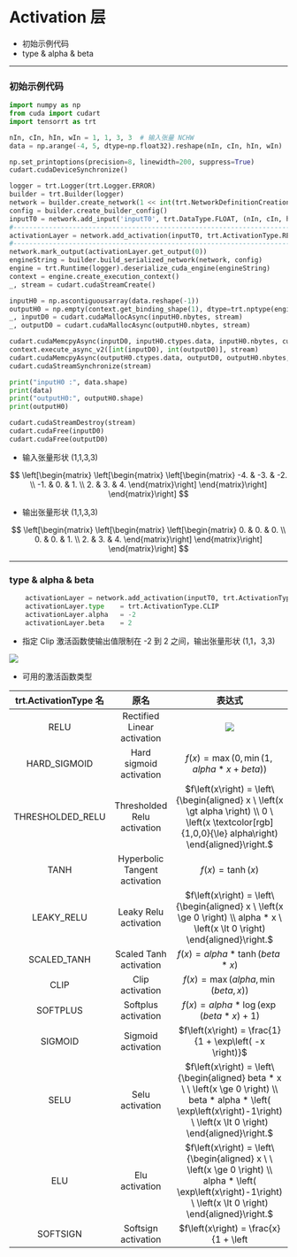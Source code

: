 # Activation 层
+ 初始示例代码
+ type & alpha & beta

---
### 初始示例代码
```python
import numpy as np
from cuda import cudart
import tensorrt as trt

nIn, cIn, hIn, wIn = 1, 1, 3, 3  # 输入张量 NCHW
data = np.arange(-4, 5, dtype=np.float32).reshape(nIn, cIn, hIn, wIn)  # 输入数据

np.set_printoptions(precision=8, linewidth=200, suppress=True)
cudart.cudaDeviceSynchronize()

logger = trt.Logger(trt.Logger.ERROR)
builder = trt.Builder(logger)
network = builder.create_network(1 << int(trt.NetworkDefinitionCreationFlag.EXPLICIT_BATCH))
config = builder.create_builder_config()
inputT0 = network.add_input('inputT0', trt.DataType.FLOAT, (nIn, cIn, hIn, wIn))
#-------------------------------------------------------------------------------# 替换部分
activationLayer = network.add_activation(inputT0, trt.ActivationType.RELU)  # 使用 ReLU 激活函数
#-------------------------------------------------------------------------------# 替换部分
network.mark_output(activationLayer.get_output(0))
engineString = builder.build_serialized_network(network, config)
engine = trt.Runtime(logger).deserialize_cuda_engine(engineString)
context = engine.create_execution_context()
_, stream = cudart.cudaStreamCreate()

inputH0 = np.ascontiguousarray(data.reshape(-1))
outputH0 = np.empty(context.get_binding_shape(1), dtype=trt.nptype(engine.get_binding_dtype(1)))
_, inputD0 = cudart.cudaMallocAsync(inputH0.nbytes, stream)
_, outputD0 = cudart.cudaMallocAsync(outputH0.nbytes, stream)

cudart.cudaMemcpyAsync(inputD0, inputH0.ctypes.data, inputH0.nbytes, cudart.cudaMemcpyKind.cudaMemcpyHostToDevice, stream)
context.execute_async_v2([int(inputD0), int(outputD0)], stream)
cudart.cudaMemcpyAsync(outputH0.ctypes.data, outputD0, outputH0.nbytes, cudart.cudaMemcpyKind.cudaMemcpyDeviceToHost, stream)
cudart.cudaStreamSynchronize(stream)

print("inputH0 :", data.shape)
print(data)
print("outputH0:", outputH0.shape)
print(outputH0)

cudart.cudaStreamDestroy(stream)
cudart.cudaFree(inputD0)
cudart.cudaFree(outputD0)
```

+ 输入张量形状 (1,1,3,3)

$$
\left[\begin{matrix}
    \left[\begin{matrix}
        \left[\begin{matrix}
            -4. & -3. & -2. \\
            -1. &  0. &  1. \\
             2. &  3. &  4.
        \end{matrix}\right]
    \end{matrix}\right]
\end{matrix}\right]
$$

+ 输出张量形状 (1,1,3,3)

$$
\left[\begin{matrix}
    \left[\begin{matrix}
        \left[\begin{matrix}
            0. & 0. & 0. \\
            0. & 0. & 1. \\
            2. & 3. & 4.
        \end{matrix}\right]
    \end{matrix}\right]
\end{matrix}\right]
$$

---
### type & alpha & beta
```python
    activationLayer = network.add_activation(inputT0, trt.ActivationType.RELU)
    activationLayer.type    = trt.ActivationType.CLIP                                               # 重设激活函数类型
    activationLayer.alpha   = -2                                                                    # 部分激活函数需要 1 到 2 个参数，.aplha 和 .beta 默认值均为 0
    activationLayer.beta    = 2
```

+ 指定 Clip 激活函数使输出值限制在 -2 到 2 之间，输出张量形状 (1,1，3,3)

<img src="https://render.githubusercontent.com/render/math?math=
$$
\left[\begin{matrix}
    \left[\begin{matrix}
        \left[\begin{matrix}
            -2. & -2. & -2. \\
            -1. &  0. &  1. \\
             2. &  2. &  2.
        \end{matrix}\right]
    \end{matrix}\right]
\end{matrix}\right]
$$
">

+ 可用的激活函数类型

| trt.ActivationType 名 |             原名              |                            表达式                            |
| :-------------------: | :---------------------------: | :----------------------------------------------------------: |
|         RELU          |  Rectified Linear activation  |           <img src="https://render.githubusercontent.com/render/math?math=f\left(x\right) = \max\left(0,x\right)">           |
|     HARD_SIGMOID      |    Hard sigmoid activation    | $f\left(x\right) = \max\left(0,\min\left(1, alpha * x + beta\right)\right)$ |
|   THRESHOLDED_RELU    |  Thresholded Relu activation  | $f\left(x\right) = \left\{\begin{aligned} x \ \left(x \gt alpha \right) \\ 0 \ \left(x \textcolor[rgb]{1,0,0}{\le} alpha\right) \end{aligned}\right.$ |
|         TANH          | Hyperbolic Tangent activation |           $f\left(x\right) = \tanh\left(x\right)$            |
|      LEAKY_RELU       |     Leaky Relu activation     | $f\left(x\right) = \left\{\begin{aligned} x \ \left(x \ge 0 \right) \\ alpha * x \ \left(x \lt 0 \right) \end{aligned}\right.$ |
|      SCALED_TANH      |    Scaled Tanh activation     |   $f\left(x\right) = alpha * \tanh\left( beta * x \right)$   |
|         CLIP          |        Clip activation        | $f\left(x\right) = \max\left(alpha, \min\left(beta,x\right)\right)$ |
|       SOFTPLUS        |      Softplus activation      | $f\left(x\right) = alpha * \log\left(\exp\left(beta * x\right) + 1\right)$ |
|        SIGMOID        |      Sigmoid activation       |   $f\left(x\right) = \frac{1}{1 + \exp\left( -x \right)}$    |
|         SELU          |        Selu activation        | $f\left(x\right) = \left\{\begin{aligned} beta * x \ \ \left(x \ge 0 \right) \\ beta * alpha * \left( \exp\left(x\right)-1\right) \ \left(x \lt 0 \right) \end{aligned}\right.$ |
|          ELU          |        Elu activation         | $f\left(x\right) = \left\{\begin{aligned} x \ \ \left(x \ge 0 \right) \\ alpha * \left( \exp\left(x\right)-1\right) \ \left(x \lt 0 \right) \end{aligned}\right.$ |
|       SOFTSIGN        |      Softsign activation      |       $f\left(x\right) = \frac{x}{1 + \left|x\right|}$       |


